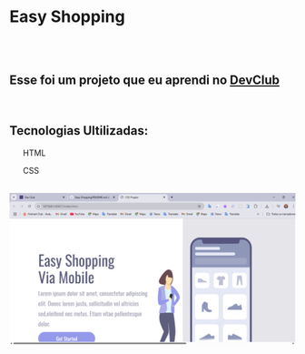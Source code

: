 <h1>Easy Shopping</h1>
<br>
<br>
<h2>Esse foi um projeto que eu aprendi no <a href="https://rodolfomori.com.br/devclub" target="_blank" rel="noopener noreferrer">DevClub</a></h2>
<br>
<h2>Tecnologias Ultilizadas:</h2>
<ul>HTML</ul>
<ul>CSS</ul>
<br>
<img src="https://github.com/Alex95221/Primeiro-Projeto-Responsividade/blob/develop/assets/Captura%20de%20tela%202025-07-15%20221239.png?raw=true">
